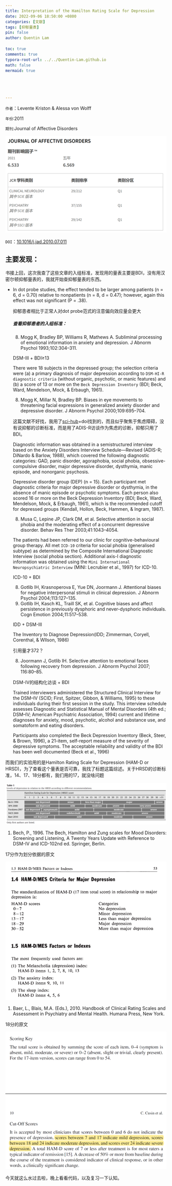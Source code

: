 ```yaml
---
title: Interpretation of the Hamilton Rating Scale for Depression
date: 2022-09-06 18:50:00 +0800
categories: [文献]
tags: [抑郁量表]
pin: false
author: Quentin Lam

toc: true
comments: true
typora-root-url: ../../Quentin-Lam.github.io
math: false
mermaid: true




---
```


`作者`：Levente Kriston & Alessa von Wolff

`年份`:2011

`期刊`:Journal of Affective Disorders

![image-20220906141518810](/assets/blog_res/2022-09-06-Depression-Scale.assets/image-20220906141518810.png)

`DOI`：[10.1016/j.jad.2010.07.011]( https://doi.org/10.1016/j.jad.2010.07.011)

## 主要发现：

书接上回，这次我查了这些文章的入组标准，发现用的量表主要是BDI，没有用汉密尔顿抑郁量表的，我就开始查抑郁量表的东西。

- In dot probe studies, the effect tended to be larger among patients (n = 6, d = 0.70) relative to nonpatients (n = 8, d = 0.47); however, again this effect was not significant (P = .38).

  抑郁患者相比于正常人对dot probe范式的注意偏向效应量会更大

  ##### 查看抑郁患者的入组标准：

  8. Mogg K, Bradley BP, Williams R, Mathews A. Subliminal processing of emotional information in anxiety and depression. J Abnorm Psychol 1993;102:304–311.

  DSM-Ⅲ + BDI≥13

  There were 18 subjects in the depressed group; the selection criteria were (a) a primary diagnosis of major depression according to `DSM-HI-R diagnostic criteria` (without organic, psychotic, or manic features) and (b) a score of 13 or more on the `Beck Depression Inventory` (BDI; Beck, Ward, Mendelson, Mock, & Erbaugh, 1961).

  8. Mogg K, Millar N, Bradley BP. Biases in eye movements to threatening facial expressions in generalized anxiety disorder and depressive disorder. J Abnorm Psychol 2000;109:695–704.

  这篇文献不好找，我用了[sci-hub](https://sci-hub.wf)+doi找到的，而且似乎聚焦于焦虑障碍，没有说抑郁的诊断标准，而是用了ADIS-R访谈作为焦虑的诊断，抑郁只用了BDI。

  Diagnostic information was obtained in a semistructured interview based on the Anxiety Disorders Interview Schedule—Revised (ADIS-R; DiNardo & Barlow, 1988), which covered the following diagnostic categories: GAD, panic disorder, agoraphobia, social phobia, obsessive-compulsive disorder, major depressive disorder, dysthymia, manic episode, and nonorganic psychosis. 

  Depressive disorder group (DEP) (n = 15). Each participant met diagnostic criteria for major depressive disorder or dysthymia, in the absence of manic episode or psychotic symptoms. Each person also scored 16 or more on the Beck Depression Inventory (BDI; Beck, Ward, Mendelson, Mock, & Erbaugh, 1961), which is the recommended cutoff for depressed groups (Kendall, Hollon, Beck, Hammen, & Ingram, 1987).

  8. Musa C, Lepine JP, Clark DM, et al. Selective attention in social phobia and the moderating effect of a concurrent depressive disorder. Behav Res Ther 2003;41:1043–4054.

  The patients had been referred to our clinic for cognitive-behavioural group therapy. All met `ICD-10` criteria for social phobia (generalised subtype) as determined by the Composite International Diagnostic Interview (social phobia section). Additional axis-I diagnostic information was obtained using the `Mini International Neuropsychiatric Interview` (MINI: Lecrubier et al., 1997) for ICD-10.

  ICD-10 + BDI

  8. Gotlib IH, Krasnoperova E, Yue DN, Joormann J. Attentional biases for negative interpersonal stimuli in clinical depression. J Abnorm Psychol 2004;113:127–135.
  9. Gotlib IH, Kasch KL, Traill SK, et al. Cognitive biases and affect persistence in previously dysphoric and never-dysphoric individuals. Cogn Emotion 2004;11:517–538.

  IDD + DSM-Ⅲ

  The Inventory to Diagnose Depression(IDD; Zimmerman, Coryell, Corenthal, & WIlson, 1986)

  引用量才372？

  8. Joormann J, Gotlib IH. Selective attention to emotional faces following recovery from depression. J Abnorm Psychol 2007; 116:80–85.

  DSM-Ⅳ的结构化访谈 + BDI

  Trained interviewers administered the Structured Clinical Interview for the DSM–IV (SCID; First, Spitzer, Gibbon, & Williams, 1995) to these individuals during their first session in the study. This interview schedule assesses Diagnostic and Statistical Manual of Mental Disorders (4th ed.; DSM–IV; American Psychiatric Association, 1994) current and lifetime diagnoses for anxiety, mood, psychotic, alcohol and substance use, and somatoform and eating disorders.

  Participants also completed the Beck Depression Inventory (Beck, Steer, & Brown, 1996), a 21-item,
  self-report measure of the severity of depressive symptoms. The acceptable reliability and validity of the BDI has been well documented (Beck et al., 1996)

而我们的实验用的是Hamilton Rating Scale for Depression (HAM-D or HRSD)，为了查看这个量表是否可靠，我找了标题这篇综述。关于HRSD的诊断标准，14、17、18分都有，我们用的17，就没啥问题

![image-20220906141738802](/assets/blog_res/2022-09-06-Depression-Scale.assets/image-20220906141738802.png)

1. Bech, P., 1996. The Bech, Hamilton and Zung scales for Mood Disorders: Screening and Listening, A Twenty Years Update with Reference to DSM-IV and ICD-102nd ed. Springer, Berlin.

17分作为划分依据的原文

![image-20220906134523113](/assets/blog_res/2022-09-06-Depression-Scale.assets/image-20220906134523113.png)

1. Baer, L., Blais, M.A. (Eds.), 2010. Handbook of Clinical Rating Scales and Assessment in Psychiatry and Mental Health. Humana Press, New York.

18分的原文

![image-20220906145407934](/assets/blog_res/2022-09-06-Depression-Scale.assets/image-20220906145407934.png)

今天就这么水过去啦，晚上看看代码，以及复习一下认知。

